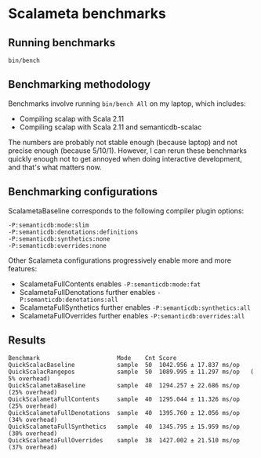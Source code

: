 # Scalameta benchmarks

## Running benchmarks

```
bin/bench
```

## Benchmarking methodology

Benchmarks involve running `bin/bench All` on my laptop, which includes:
  * Compiling scalap with Scala 2.11
  * Compiling scalap with Scala 2.11 and semanticdb-scalac

The numbers are probably not stable enough (because laptop)
and not precise enough (because 5/10/1). However, I can rerun these benchmarks
quickly enough not to get annoyed when doing interactive development,
and that's what matters now.

## Benchmarking configurations

ScalametaBaseline corresponds to the following compiler plugin options:

```
-P:semanticdb:mode:slim
-P:semanticdb:denotations:definitions
-P:semanticdb:synthetics:none
-P:semanticdb:overrides:none
```

Other Scalameta configurations progressively enable more and more features:
  * ScalametaFullContents enables `-P:semanticdb:mode:fat`
  * ScalametaFullDenotations further enables `-P:semanticdb:denotations:all`
  * ScalametaFullSynthetics further enables `-P:semanticdb:synthetics:all`
  * ScalametaFullOverrides further enables `-P:semanticdb:overrides:all`

## Results

```
Benchmark                      Mode    Cnt Score
QuickScalacBaseline            sample  50  1042.956 ± 17.837 ms/op   
QuickScalacRangepos            sample  50  1089.995 ± 11.297 ms/op   ( 5% overhead)
QuickScalametaBaseline         sample  40  1294.257 ± 22.686 ms/op   (25% overhead)
QuickScalametaFullContents     sample  40  1295.044 ± 11.326 ms/op   (25% overhead)
QuickScalametaFullDenotations  sample  40  1395.760 ± 12.056 ms/op   (34% overhead)
QuickScalametaFullSynthetics   sample  40  1345.795 ± 15.959 ms/op   (30% overhead)
QuickScalametaFullOverrides    sample  38  1427.002 ± 21.510 ms/op   (37% overhead)
```